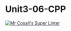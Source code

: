 # Unit3-06-CPP
[![Mr Coxall's Super Linter](https://github.com/ICS3U-C-Programming-LukeD/Unit3-06-CPP/workflows/Mr%20Coxall's%20Super%20Linter/badge.svg)](https://github.com/ICS3U-C-Programming-LukeD/Unit3-06-CPP/actions/)
